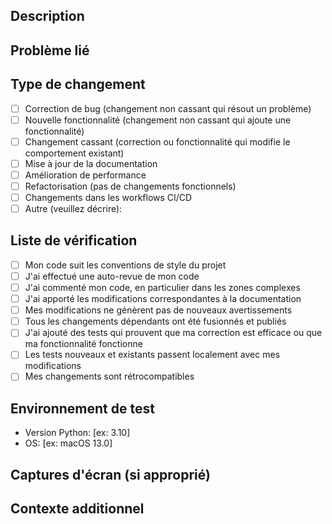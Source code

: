## Description
<!-- Décrivez vos changements en détail -->

## Problème lié
<!-- Lien vers l'issue si applicable: "Fixes #123" ou "Closes #123" -->

## Type de changement
- [ ] Correction de bug (changement non cassant qui résout un problème)
- [ ] Nouvelle fonctionnalité (changement non cassant qui ajoute une fonctionnalité)
- [ ] Changement cassant (correction ou fonctionnalité qui modifie le comportement existant)
- [ ] Mise à jour de la documentation
- [ ] Amélioration de performance
- [ ] Refactorisation (pas de changements fonctionnels)
- [ ] Changements dans les workflows CI/CD
- [ ] Autre (veuillez décrire):

## Liste de vérification
- [ ] Mon code suit les conventions de style du projet
- [ ] J'ai effectué une auto-revue de mon code
- [ ] J'ai commenté mon code, en particulier dans les zones complexes
- [ ] J'ai apporté les modifications correspondantes à la documentation
- [ ] Mes modifications ne génèrent pas de nouveaux avertissements
- [ ] Tous les changements dépendants ont été fusionnés et publiés
- [ ] J'ai ajouté des tests qui prouvent que ma correction est efficace ou que ma fonctionnalité fonctionne
- [ ] Les tests nouveaux et existants passent localement avec mes modifications
- [ ] Mes changements sont rétrocompatibles

## Environnement de test
- Version Python: [ex: 3.10]
- OS: [ex: macOS 13.0]

## Captures d'écran (si approprié)
<!-- Ajoutez des captures d'écran ici si applicable -->

## Contexte additionnel
<!-- Ajoutez tout autre contexte sur le PR ici -->